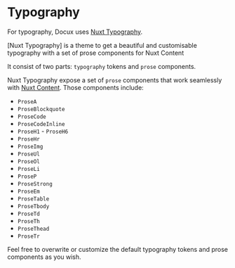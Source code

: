 # Typography

For typography, Docux uses [Nuxt Typography](https://github.com/nuxt-themes/typography).

[Nuxt Typography] is a theme to get a beautiful and customisable typography with a set of prose components for Nuxt Content

It consist of two parts: `typography` tokens and `prose` components.

Nuxt Typography expose a set of `prose` components that work seamlessly with [Nuxt Content](https://content.nuxtjs.org/). Those components include:

- `ProseA`
- `ProseBlockquote`
- `ProseCode`
- `ProseCodeInline`
- `ProseH1` - `ProseH6`
- `ProseHr`
- `ProseImg`
- `ProseUl`
- `ProseOl`
- `ProseLi`
- `ProseP`
- `ProseStrong`
- `ProseEm`
- `ProseTable`
- `ProseTbody`
- `ProseTd`
- `ProseTh`
- `ProseThead`
- `ProseTr`

Feel free to overwrite or customize the default typography tokens and prose components as you wish.

